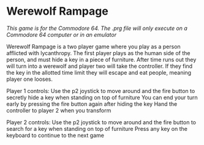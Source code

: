 # Werewolf Rampage
 
*This game is for the Commodore 64. The .prg file will only execute on a Commodore 64 computer or in an emulator*

Werewolf Rampage is a two player game where you play as a person afflicted with lycanthropy. The first player plays as the human side of the person, and must hide a key in a piece of furniture. After time runs out they will turn into a werewolf and player two will take the controller. If they find the key in the allotted time limit they will escape and eat people, meaning player one looses.

Player 1 controls:
Use the p2 joystick to move around and the fire button to secretly hide a key when standing on top of furniture
You can end your turn early by pressing the fire button again after hiding the key
Hand the controller to player 2 when you transform


Player 2 controls:
Use the p2 joystick to move around and the fire button to search for a key when standing on top of furniture
Press any key on the keyboard to continue to the next game
